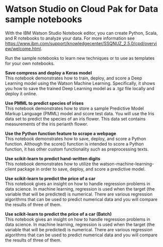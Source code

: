 # Watson Studio on Cloud Pak for Data sample notebooks

With the IBM Watson Studio Notebook editor, you can create Python, Scala, and R notebooks to analyze your data. For more information see https://www.ibm.com/support/knowledgecenter/SSQNUZ_2.5.0/cpd/overview/welcome.html.

Run the sample notebooks to learn new techniques or to use as templates for your own notebooks.


**Save compress and deploy a Keras model**<br/>
This notebook demonstrates how to train, deploy, and score a Deep Learning model using the Watson Machine Learning. Specifically, it shows you how to save the trained Deep Learning model as a .tgz file locally and deploy it online.

**Use PMML to predict species of irises**<br/>
This notebook demonstrates how to store a sample Predictive Model Markup Language (PMML) model and score test data. You will use the Iris data set to predict the species of an iris flower. This data set contains measurements of the iris perianth flower.

**Use the Python function feature to scrape a webpage**<br/>
This notebook demonstrates how to save, deploy, and score a Python function. Although the score() function is intended to score a Python function, it has other custom functionality such as preprocessing texts.

**Use scikit-learn to predict hand-written digits**<br/>
This notebook demonstrates how to utilize the watson-machine-learning-client package in order to save, deploy, and score a predictive model.

**Use scikit-learn to predict the price of a car**<br/>
This notebook gives an insight on how to handle regression problems in data science. In machine learning, regression is used when the target (the variable that will be predicted) is numerical. There are various regression algorithms that can be used to predict numerical data and you will compare the results of three of them.

**Use scikit-learn to predict the price of a car (Batch)**<br/>
This notebook gives an insight on how to handle regression problems in data science. In machine learning, regression is used when the target (the variable that will be predicted) is numerical. There are various regression algorithms that can be used to predict numerical data and you will compare the results of three of them.
